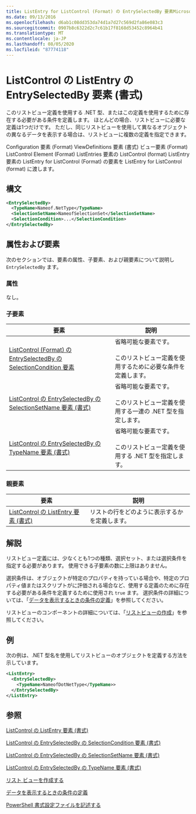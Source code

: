 ```yaml
---
title: ListEntry for ListControl (Format) の EntrySelectedBy 要素Microsoft Docs
ms.date: 09/13/2016
ms.openlocfilehash: d6ab1c08dd353da74d1a7d27c569d2fa86e083c3
ms.sourcegitcommit: 0907b8c6322d2c7c61b17f8168d53452c8964b41
ms.translationtype: MT
ms.contentlocale: ja-JP
ms.lasthandoff: 08/05/2020
ms.locfileid: "87774118"
---
```

# <a name="entryselectedby-element-for-listentry-for-listcontrol-format"></a>ListControl の ListEntry の EntrySelectedBy 要素 (書式)

このリストビュー定義を使用する .NET 型、またはこの定義を使用するために存在する必要がある条件を定義します。 ほとんどの場合、リストビューに必要な定義は1つだけです。 ただし、同じリストビューを使用して異なるオブジェクトの異なるデータを表示する場合は、リストビューに複数の定義を指定できます。

Configuration 要素 (Format) ViewDefinitions 要素 (書式) ビュー要素 (Format) ListControl Element (Format) ListEntries 要素の ListControl (format) ListEntry 要素の ListEntry for ListControl (Format) の要素を ListEntry for ListControl (format) に渡します。

## <a name="syntax"></a>構文

```xml
<EntrySelectedBy>
  <TypeName>Nameof.NetType</TypeName>
  <SelectionSetName>NameofSelectionSet</SelectionSetName>
  <SelectionCondition>...</SelectionCondition>
</EntrySelectedBy>
```

## <a name="attributes-and-elements"></a>属性および要素

次のセクションでは、要素の属性、子要素、および親要素について説明し `EntrySelectedBy` ます。

### <a name="attributes"></a>属性

なし。

### <a name="child-elements"></a>子要素

|要素|説明|
|-------------|-----------------|
|[ListControl (Format) の EntrySelectedBy の SelectionCondition 要素](./selectioncondition-element-for-entryselectedby-for-listcontrol-format.md)|省略可能な要素です。<br /><br /> このリストビュー定義を使用するために必要な条件を定義します。|
|[ListControl の EntrySelectedBy の SelectionSetName 要素 (書式)](./selectionsetname-element-for-entryselectedby-for-listcontrol-format.md)|省略可能な要素です。<br /><br /> このリストビュー定義を使用する一連の .NET 型を指定します。|
|[ListControl の EntrySelectedBy の TypeName 要素 (書式)](./typename-element-for-entryselectedby-for-listcontrol-format.md)|省略可能な要素です。<br /><br /> このリストビュー定義を使用する .NET 型を指定します。|

### <a name="parent-elements"></a>親要素

|要素|説明|
|-------------|-----------------|
|[ListControl の ListEntry 要素 (書式)](./listentry-element-for-listcontrol-format.md)|リストの行をどのように表示するかを定義します。|

## <a name="remarks"></a>解説

リストビュー定義には、少なくとも1つの種類、選択セット、または選択条件を指定する必要があります。 使用できる子要素の数に上限はありません。

選択条件は、オブジェクトが特定のプロパティを持っている場合や、特定のプロパティ値またはスクリプトがに評価される場合など、使用する定義のために存在する必要がある条件を定義するために使用され `true` ます。 選択条件の詳細については、「[データを表示するときの条件の定義](./defining-conditions-for-displaying-data.md)」を参照してください。

リストビューのコンポーネントの詳細については、「[リストビューの作成](./creating-a-list-view.md)」を参照してください。

## <a name="example"></a>例

次の例は、.NET 型名を使用してリストビューのオブジェクトを定義する方法を示しています。

```xml
<ListEntry>
  <EntrySelectedBy>
    <TypeName>NameofDotNetType</TypeName>>
  </EntrySelectedBy>
</ListEntry>
```

## <a name="see-also"></a>参照

[ListControl の ListEntry 要素 (書式)](./listentry-element-for-listcontrol-format.md)

[ListControl の EntrySelectedBy の SelectionCondition 要素 (書式)](./selectioncondition-element-for-entryselectedby-for-listcontrol-format.md)

[ListControl の EntrySelectedBy の SelectionSetName 要素 (書式)](./selectionsetname-element-for-entryselectedby-for-listcontrol-format.md)

[ListControl の EntrySelectedBy の TypeName 要素 (書式)](./typename-element-for-entryselectedby-for-listcontrol-format.md)

[リスト ビューを作成する](./creating-a-list-view.md)

[データを表示するときの条件の定義](./defining-conditions-for-displaying-data.md)

[PowerShell 書式設定ファイルを記述する](./writing-a-powershell-formatting-file.md)
